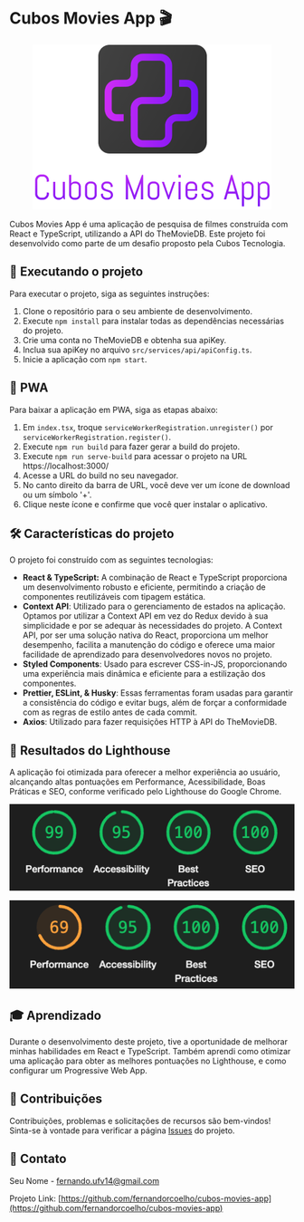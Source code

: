 # Cubos Movies App 🎬

<p align="center">
  <img src="public/images/github/branding.png" alt="Logo">
</p>

Cubos Movies App é uma aplicação de pesquisa de filmes construída com React e TypeScript, utilizando a API do TheMovieDB. Este projeto foi desenvolvido como parte de um desafio proposto pela Cubos Tecnologia.

## 🚀 Executando o projeto

Para executar o projeto, siga as seguintes instruções:

1. Clone o repositório para o seu ambiente de desenvolvimento.
2. Execute `npm install` para instalar todas as dependências necessárias do projeto.
3. Crie uma conta no TheMovieDB e obtenha sua apiKey.
4. Inclua sua apiKey no arquivo `src/services/api/apiConfig.ts`.
5. Inicie a aplicação com `npm start`.

## 📲 PWA

Para baixar a aplicação em PWA, siga as etapas abaixo:

1. Em `index.tsx`, troque `serviceWorkerRegistration.unregister()` por `serviceWorkerRegistration.register()`.
2. Execute `npm run build` para fazer gerar a build do projeto.
3. Execute `npm run serve-build` para acessar o projeto na URL https://localhost:3000/
4. Acesse a URL do build no seu navegador.
5. No canto direito da barra de URL, você deve ver um ícone de download ou um símbolo '+'.
6. Clique neste ícone e confirme que você quer instalar o aplicativo.

## 🛠 Características do projeto

O projeto foi construído com as seguintes tecnologias:

- **React & TypeScript:** A combinação de React e TypeScript proporciona um desenvolvimento robusto e eficiente, permitindo a criação de componentes reutilizáveis com tipagem estática.
- **Context API**: Utilizado para o gerenciamento de estados na aplicação. Optamos por utilizar a Context API em vez do Redux devido à sua simplicidade e por se adequar às necessidades do projeto. A Context API, por ser uma solução nativa do React, proporciona um melhor desempenho, facilita a manutenção do código e oferece uma maior facilidade de aprendizado para desenvolvedores novos no projeto.
- **Styled Components**: Usado para escrever CSS-in-JS, proporcionando uma experiência mais dinâmica e eficiente para a estilização dos componentes.
- **Prettier, ESLint, & Husky**: Essas ferramentas foram usadas para garantir a consistência do código e evitar bugs, além de forçar a conformidade com as regras de estilo antes de cada commit.
- **Axios**: Utilizado para fazer requisições HTTP à API do TheMovieDB.

## 🌟 Resultados do Lighthouse

A aplicação foi otimizada para oferecer a melhor experiência ao usuário, alcançando altas pontuações em Performance, Acessibilidade, Boas Práticas e SEO, conforme verificado pelo Lighthouse do Google Chrome.

<p align="center">
  <img src="public/images/github/lighthouse-desktop.png" alt="Lighthouse Desktop Results">
</p>
<p align="center">
  <img src="public/images/github/lighthouse-mobile.png" alt="Lighthouse Mobile Results">
</p>

## 🎓 Aprendizado

Durante o desenvolvimento deste projeto, tive a oportunidade de melhorar minhas habilidades em React e TypeScript. Também aprendi como otimizar uma aplicação para obter as melhores pontuações no Lighthouse, e como configurar um Progressive Web App.

## 🤝 Contribuições

Contribuições, problemas e solicitações de recursos são bem-vindos! Sinta-se à vontade para verificar a página [Issues](https://github.com/fernandorcoelho/cubos-movies-app/issues) do projeto.

## 📧 Contato

Seu Nome - fernando.ufv14@gmail.com

Projeto Link: [https://github.com/fernandorcoelho/cubos-movies-app](https://github.com/fernandorcoelho/cubos-movies-app)
